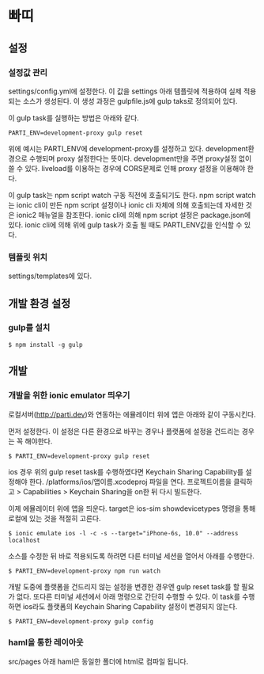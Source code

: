 # 빠띠

## 설정

### 설정값 관리

settings/config.yml에 설정한다. 이 값을 settings 아래 템플릿에 적용하여 실제 적용되는 소스가 생성된다. 이 생성 과정은 gulpfile.js에 gulp taks로 정의되어 있다. 

이 gulp task를 실행하는 방법은 아래와 같다.

```
PARTI_ENV=development-proxy gulp reset
```

위에 예시는 PARTI_ENV에 development-proxy를 설정하고 있다. development환경으로 수행되며 proxy 설정한다는 뜻이다. development만을 주면 proxy설정 없이 쓸 수 있다. liveload를 이용하는 경우에 CORS문제로 인해 proxy 설정을 이용해야 한다.

이 gulp task는 npm script watch 구동 직전에 호출되기도 한다. npm script watch는 ionic cli이 만든 npm script 설정이나 ionic cli 자체에 의해 호출되는데 자세한 것은 ionic2 매뉴얼을 참조한다. ionic cli에 의해 npm script 설정은 package.json에 있다. ionic cli에 의해 위에 gulp task가 호출 될 때도 PARTI_ENV값을 인식할 수 있다.

### 템플릿 위치

settings/templates에 있다.

## 개발 환경 설정

### gulp를 설치

```
$ npm install -g gulp
```

## 개발

### 개발을 위한 ionic emulator 띄우기

로컬서버(http://parti.dev)와 연동하는 에뮬레이터 위에 앱은 아래와 같이 구동시킨다.

먼저 설정한다. 이 설정은 다른 환경으로 바꾸는 경우나 플랫폼에 설정을 건드리는 경우는 꼭 해야한다.
```
$ PARTI_ENV=development-proxy gulp reset
```

ios 경우 위의 gulp reset task를 수행하였다면 Keychain Sharing Capability를 설정해야 한다. /platforms/ios/앱이름.xcodeproj 파일을 연다. 프로젝트이름을 클릭하고 > Capabilities > Keychain Sharing을 on한 뒤 다시 빌드한다.

이제 에뮬레이터 위에 앱을 띄운다. target은 ios-sim showdevicetypes 명령을 통해 로컬에 있는 것을 적절히 고른다.
```
$ ionic emulate ios -l -c -s --target="iPhone-6s, 10.0" --address localhost
```

소스를 수정한 뒤 바로 적용되도록 하려면 다른 터미널 세션을 열어서 아래를 수행한다.
```
$ PARTI_ENV=development-proxy npm run watch
```

개발 도중에 플랫폼을 건드리지 않는 설정을 변경한 경우엔 gulp reset task를 할 필요가 없다. 또다른 터미널 세션에서 아래 명령으로 간단히 수행할 수 있다. 이 task를 수행하면 ios라도 플랫폼의 Keychain Sharing Capability 설정이 변경되지 않는다.
```
$ PARTI_ENV=development-proxy gulp config
```

### haml을 통한 레이아웃

src/pages 아래 haml은 동일한 폴더에 html로 컴파일 됩니다.
